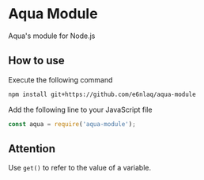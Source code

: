 # Aqua Module

Aqua's module for Node.js

## How to use

Execute the following command

```bash
npm install git+https://github.com/e6nlaq/aqua-module
```

Add the following line to your JavaScript file

```javascript
const aqua = require('aqua-module');
```

## Attention

Use `get()` to refer to the value of a variable.
